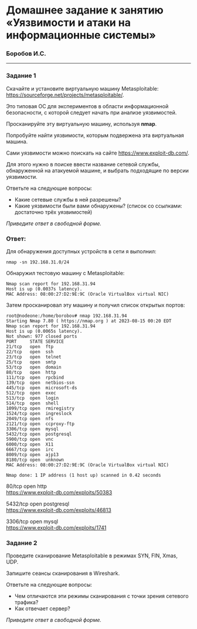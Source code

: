 # Домашнее задание к занятию «Уязвимости и атаки на информационные системы»

### Боробов И.С.
------

### Задание 1

Скачайте и установите виртуальную машину Metasploitable: https://sourceforge.net/projects/metasploitable/.

Это типовая ОС для экспериментов в области информационной безопасности, с которой следует начать при анализе уязвимостей.

Просканируйте эту виртуальную машину, используя **nmap**.

Попробуйте найти уязвимости, которым подвержена эта виртуальная машина.

Сами уязвимости можно поискать на сайте https://www.exploit-db.com/.

Для этого нужно в поиске ввести название сетевой службы, обнаруженной на атакуемой машине, и выбрать подходящие по версии уязвимости.

Ответьте на следующие вопросы:

- Какие сетевые службы в ней разрешены?
- Какие уязвимости были вами обнаружены? (список со ссылками: достаточно трёх уязвимостей)
  
*Приведите ответ в свободной форме.*  

### Ответ:
Для обнаружения доступных устройств в сети я выполнил:  
```
nmap -sn 192.168.31.0/24  
```
Обнаружил тестовую машину с Metasploitable: 
```
Nmap scan report for 192.168.31.94
Host is up (0.0037s latency).
MAC Address: 08:00:27:D2:9E:9C (Oracle VirtualBox virtual NIC)
```
Затем просканировал эту машину и получил список открытых портов:
```
root@nodeone:/home/borobov# nmap 192.168.31.94
Starting Nmap 7.80 ( https://nmap.org ) at 2023-08-15 00:20 EDT
Nmap scan report for 192.168.31.94
Host is up (0.0065s latency).
Not shown: 977 closed ports
PORT     STATE SERVICE
21/tcp   open  ftp
22/tcp   open  ssh
23/tcp   open  telnet
25/tcp   open  smtp
53/tcp   open  domain
80/tcp   open  http
111/tcp  open  rpcbind
139/tcp  open  netbios-ssn
445/tcp  open  microsoft-ds
512/tcp  open  exec
513/tcp  open  login
514/tcp  open  shell
1099/tcp open  rmiregistry
1524/tcp open  ingreslock
2049/tcp open  nfs
2121/tcp open  ccproxy-ftp
3306/tcp open  mysql
5432/tcp open  postgresql
5900/tcp open  vnc
6000/tcp open  X11
6667/tcp open  irc
8009/tcp open  ajp13
8180/tcp open  unknown
MAC Address: 08:00:27:D2:9E:9C (Oracle VirtualBox virtual NIC)

Nmap done: 1 IP address (1 host up) scanned in 0.42 seconds
```
80/tcp   open  http  
https://www.exploit-db.com/exploits/50383  

5432/tcp open  postgresql  
https://www.exploit-db.com/exploits/46813  

3306/tcp open  mysql  
https://www.exploit-db.com/exploits/1741  

### Задание 2

Проведите сканирование Metasploitable в режимах SYN, FIN, Xmas, UDP.

Запишите сеансы сканирования в Wireshark.

Ответьте на следующие вопросы:

- Чем отличаются эти режимы сканирования с точки зрения сетевого трафика?
- Как отвечает сервер?

*Приведите ответ в свободной форме.*
